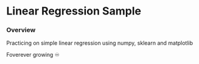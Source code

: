 # Linear Regression Sample

### Overview

Practicing on simple linear regression using numpy, sklearn and matplotlib

Foverever growing ♾
